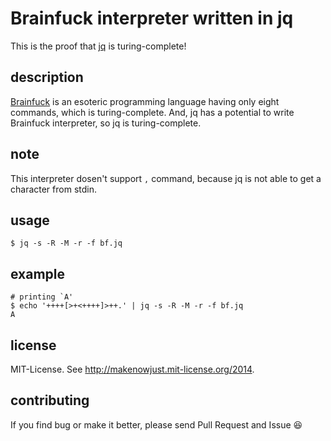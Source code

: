 # Brainfuck interpreter written in jq

This is the proof that [jq](http://stedolan.github.io/jq/) is turing-complete!


## description

[Brainfuck](http://en.wikipedia.org/wiki/Brainfuck) is an esoteric programming language having only eight commands, which is turing-complete.
And, jq has a potential to write Brainfuck interpreter, so jq is turing-complete.

## note

This interpreter dosen't support `,` command, because jq is not able to get a character from stdin.

## usage

```console
$ jq -s -R -M -r -f bf.jq
```

## example

```console
# printing `A'
$ echo '++++[>+<++++]>++.' | jq -s -R -M -r -f bf.jq
A
```

## license

MIT-License. See <http://makenowjust.mit-license.org/2014>.

## contributing

If you find bug or make it better, please send Pull Request and Issue :laughing:

